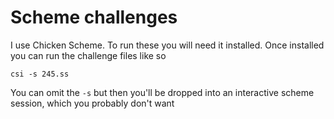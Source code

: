# Scheme challenges

I use Chicken Scheme.
To run these you will need it installed. Once installed you can run the challenge files like so

`csi -s 245.ss`

You can omit the `-s` but then you'll be dropped into an interactive scheme session, which you probably don't want


